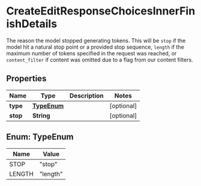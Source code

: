 

# CreateEditResponseChoicesInnerFinishDetails

The reason the model stopped generating tokens. This will be `stop` if the model hit a natural stop point or a provided stop sequence, `length` if the maximum number of tokens specified in the request was reached, or `content_filter` if content was omitted due to a flag from our content filters. 

## Properties

| Name | Type | Description | Notes |
|------------ | ------------- | ------------- | -------------|
|**type** | [**TypeEnum**](#TypeEnum) |  |  [optional] |
|**stop** | **String** |  |  [optional] |



## Enum: TypeEnum

| Name | Value |
|---- | -----|
| STOP | &quot;stop&quot; |
| LENGTH | &quot;length&quot; |



